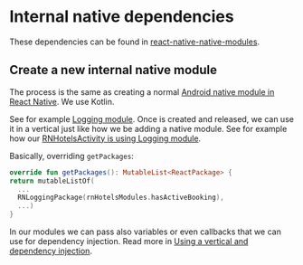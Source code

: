 # Internal native dependencies

These dependencies can be found in [react-native-native-modules](https://github.com/kiwicom/mobile/blob/master/RNAndroidPlayground/react-native-native-modules/src/main/java/com/skypicker/reactnative/nativemodules).

## Create a new internal native module

The process is the same as creating a normal [Android native module in React Native](https://facebook.github.io/react-native/docs/native-modules-android).
We use Kotlin. 

See for example [Logging module](https://github.com/kiwicom/mobile/tree/master/RNAndroidPlayground/react-native-native-modules/src/main/java/com/skypicker/reactnative/nativemodules/logging). 
Once is created and released, we can use it in a vertical just like how we be adding a native module. See for example how our [RNHotelsActivity is using Logging module](https://github.com/kiwicom/mobile/blob/master/RNAndroidPlayground/rnkiwimobile/src/main/java/com/kiwi/rnkiwimobile/RNHotelsActivity.kt#L35).

Basically, overriding `getPackages`:

```kt
override fun getPackages(): MutableList<ReactPackage> {
return mutableListOf(
  ...
  RNLoggingPackage(rnHotelsModules.hasActiveBooking),
  ...)
}
``` 

In our modules we can pass also variables or even callbacks that we can use for dependency injection.
Read more in [Using a vertical and dependency injection](https://github.com/kiwicom/mobile/blob/master/docs/android/verticals-and-dependency-injection.md#using-a-vertical-and-dependency-injection).
